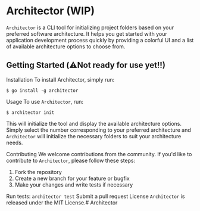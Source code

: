 # Architector (WIP)

`Architector` is a CLI tool for initializing project folders based on your preferred 
software architecture. It helps you get started with your application development process quickly by 
providing a colorful UI and a list of available architecture options to choose from.

## Getting Started (⚠️Not ready for use yet!!)

Installation
To install Architector, simply run:

```shell
$ go install -g architector
```
Usage
To use `Architector`, run:

```shell
$ architector init
```
This will initialize the tool and display the available architecture options. 
Simply select the number corresponding to your preferred architecture and 
`Architector` will initialize the necessary folders to suit your architecture needs.

Contributing
We welcome contributions from the community. If you'd like to contribute to `Architector`, please follow these steps:

1. Fork the repository
1. Create a new branch for your feature or bugfix
1. Make your changes and write tests if necessary


Run tests: `architector test`
Submit a pull request
License
`Architector` is released under the MIT License.# Architector
